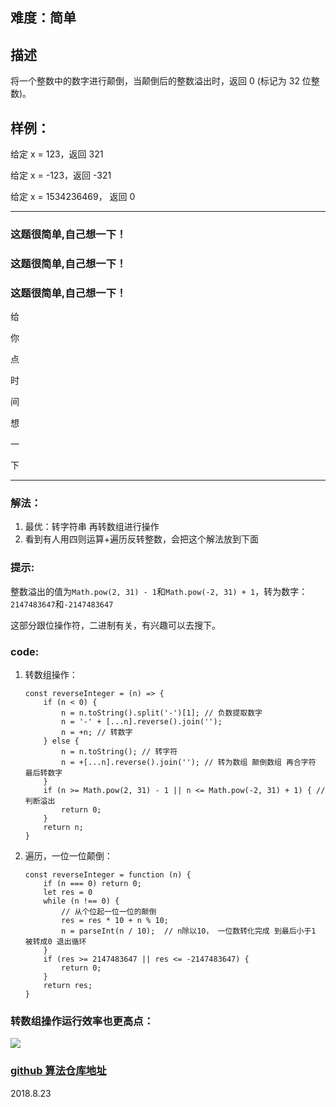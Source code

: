 
## 难度：简单

## 描述

将一个整数中的数字进行颠倒，当颠倒后的整数溢出时，返回 0 (标记为 32 位整数)。

## 样例：

给定 x = 123，返回 321

给定 x = -123，返回 -321

给定 x = 1534236469， 返回 0

---

### 这题很简单,自己想一下！

### 这题很简单,自己想一下！

### 这题很简单,自己想一下！

给

你

点

时

间

想

一

下

---

### 解法：

1. 最优：转字符串 再转数组进行操作
2. 看到有人用四则运算+遍历反转整数，会把这个解法放到下面

### 提示:

整数溢出的值为`Math.pow(2, 31) - 1`和`Math.pow(-2, 31) + 1`，转为数字：`2147483647`和`-2147483647`

这部分跟位操作符，二进制有关，有兴趣可以去搜下。

### code:

1.  转数组操作：

        const reverseInteger = (n) => {
            if (n < 0) {
                n = n.toString().split('-')[1]; // 负数提取数字
                n = '-' + [...n].reverse().join('');
                n = +n; // 转数字
            } else {
                n = n.toString(); // 转字符
                n = +[...n].reverse().join(''); // 转为数组 颠倒数组 再合字符 最后转数字
            }
            if (n >= Math.pow(2, 31) - 1 || n <= Math.pow(-2, 31) + 1) { // 判断溢出
                return 0;
            }
            return n;
        }

2.  遍历，一位一位颠倒：

        const reverseInteger = function (n) {
            if (n === 0) return 0;
            let res = 0
            while (n !== 0) {
                // 从个位起一位一位的颠倒
                res = res * 10 + n % 10;
                n = parseInt(n / 10);  // n除以10， 一位数转化完成 到最后小于1 被转成0 退出循环
            }
            if (res >= 2147483647 || res <= -2147483647) {
                return 0;
            }
            return res;
        }

### 转数组操作运行效率也更高点：

![](http://ww1.sinaimg.cn/large/005Y4rCogy1fujnet3b8vj318z0kh41p.jpg)


### [github 算法仓库地址](https://github.com/OBKoro1/Brush_algorithm)

2018.8.23